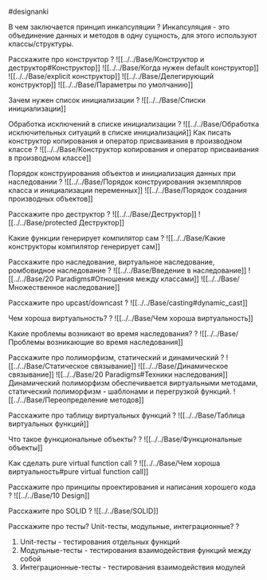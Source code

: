 #designanki

В чем заключается принцип инкапсуляции
?
Инкапсуляция - это объединение данных и методов в одну сущность, для этого используют классы/структуры.

Расскажите про конструктор
?
![[../../Base/Конструктор и деструктор#Конструктор]]
![[../../Base/Когда нужен default конструктор]]
![[../../Base/explicit конструктор]]
![[../../Base/Делегирующий конструктор]]
![[../../Base/Параметры по умолчанию]]

Зачем нужен список инициализации
?
![[../../Base/Списки инициализации]]

Обработка исключений в списке инициализации
?
![[../../Base/Обработка исключительных ситуаций в списке инициализаций]]
Как писать конструктор копирования и оператор присваивания в производном классе
?
![[../../Base/Конструктор копирования и оператор присваивания в производном классе]]

Порядок конструирования объектов и инициализация данных при наследовании
?
![[../../Base/Порядок конструирования экземпляров класса и инициализации переменных]]
![[../../Base/Порядок создания производных объектов]]

Расскажите про деструктор
?
![[../../Base/Деструктор]]
![[../../Base/protected Деструктор]]

Какие функции генерирует компилятор сам
?
![[../../Base/Какие конструкторы компилятор генерирует сам]]

Расскажите про наследование, виртуальное наследование, ромбовидное наследование
?
![[../../Base/Введение в наследование]]
![[../../Base/20 Paradigms#Отношения между классами]]
![[../../Base/Множественное наследование]]

Расскажите про upcast/downcast
?
![[../../Base/casting#dynamic_cast]]

Чем хороша виртуальность?
?
![[../../Base/Чем хороша виртуальность]]

Какие проблемы возникают во время наследования?
?
![[../../Base/Проблемы возникающие во время наследования]]

Расскажите про полиморфизм, статический и динамический
?
![[../../Base/Статическое связывание]]
![[../../Base/Динамическое связывание]]
![[../../Base/20 Paradigms#Техники наследования]]
Динамический полиморфизм обеспечивается виртуальными методами, статический полиморфизм - шаблонами и перегрузкой функций.
![[../../Base/Переопределение методов]]

Расскажите про таблицу виртуальных функций
?
![[../../Base/Таблица виртуальных функций]]

Что такое функциональные объекты?
?
![[../../Base/Функциональные объекты]]

Как сделать pure virtual function call
?
![[../../Base/Чем хороша виртуальность#pure virtual function call]]

Расскажите про принципы проектирования и написания хорошего кода
?
![[../../Base/10 Design]]

Расскажите про SOLID
?
![[../../Base/SOLID]]


Расскажите про тесты? Unit-тесты, модульные, интеграционные?
?
1. Unit-тесты - тестирования отдельных функций
2. Модульные-тесты - тестирования взаимодействия функций между собой
3. Интеграционные-тесты - тестирования взаимодействия модулей